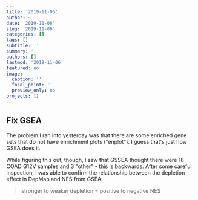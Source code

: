 ```yaml
---
title: '2019-11-06'
author: ~
date: '2019-11-06'
slug: '2019-11-06'
categories: []
tags: []
subtitle: ''
summary: ''
authors: []
lastmod: '2019-11-06'
featured: no
image:
  caption: ''
  focal_point: ''
  preview_only: no
projects: []
---
```



## Fix GSEA

The problem I ran into yesterday was that there are some enriched gene sets that do not have enrichment plots ("enplot").
I guess that's just how GSEA does it.

While figuring this out, though, I saw that GSSEA thought there were 18 COAD G12V samples and 3 "other" - this is backwards.
After some careful inspection, I was able to confirm the relationship between the depletion effect in DepMap and NES from GSEA:

> stronger to weaker depletion = positive to negative NES

